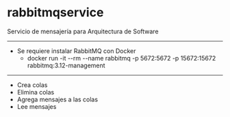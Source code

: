 # rabbitmqservice
Servicio de mensajería para Arquitectura de Software

------------------------------------------------------------------------------------------------
* Se requiere instalar RabbitMQ con Docker
  - docker run -it --rm --name rabbitmq -p 5672:5672 -p 15672:15672 rabbitmq:3.12-management
------------------------------------------------------------------------------------------------

+ Crea colas
+ Elimina colas
+ Agrega mensajes a las colas
+ Lee mensajes
